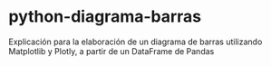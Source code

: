 # python-diagrama-barras
Explicación para la elaboración de un diagrama de barras utilizando Matplotlib y Plotly, a partir de un DataFrame de Pandas
